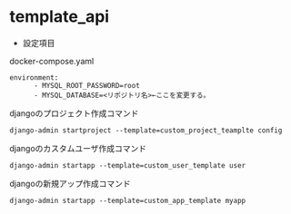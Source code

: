 # template_api

- 設定項目

docker-compose.yaml
```
environment:
      - MYSQL_ROOT_PASSWORD=root
      - MYSQL_DATABASE=<リポジトリ名>←ここを変更する。
```

djangoのプロジェクト作成コマンド
```
django-admin startproject --template=custom_project_teamplte config
```
djangoのカスタムユーザ作成コマンド
```
django-admin startapp --template=custom_user_template user
```
djangoの新規アップ作成コマンド
```
django-admin startapp --template=custom_app_template myapp
```
